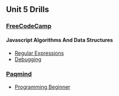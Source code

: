 ## Unit 5 Drills

### [FreeCodeCamp](https://learn.freecodecamp.org/)

#### Javascript Algorithms And Data Structures

- [Regular Expressions](https://learn.freecodecamp.org/javascript-algorithms-and-data-structures/regular-expressions/)
- [Debugging](https://learn.freecodecamp.org/javascript-algorithms-and-data-structures/debugging/)

### [Paqmind](http://paqmind.com/)

- [Programming Beginner](http://paqmind.com/trainings/programming-1/)
